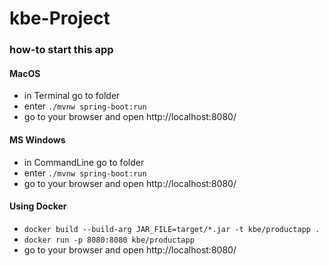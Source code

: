 # kbe-Project

### how-to start this app

#### MacOS
* in Terminal go to folder
* enter ```./mvnw spring-boot:run```
* go to your browser and open http://localhost:8080/

#### MS Windows
* in CommandLine go to folder
* enter ```./mvnw spring-boot:run```
* go to your browser and open http://localhost:8080/

#### Using Docker
* ```docker build --build-arg JAR_FILE=target/*.jar -t kbe/productapp .```
* ```docker run -p 8080:8080 kbe/productapp```
* go to your browser and open http://localhost:8080/
